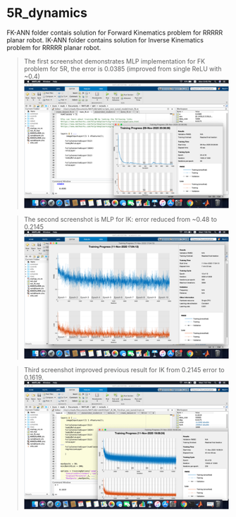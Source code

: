 # 5R_dynamics
FK-ANN folder contais solution for Forward Kinematics problem for RRRRR planar robot.
IK-ANN folder contains solution for Inverse Kinematics problem for RRRRR planar robot.

>The first screenshot demonstrates MLP implementation for FK problem for 5R, the error is 0.0385 (improved from single ReLU with ~0.4)
![Screenshot](https://github.com/ieeelon/5R_dynamics/blob/main/Screen%20Shot%202020-11-09%20at%208.45.39%20PM.png)

>The second screenshot is MLP for IK: error reduced from ~0.48 to 0.2145
![Screenshot](https://github.com/ieeelon/5R_dynamics/blob/main/Screen%20Shot%202020-11-11%20at%207.56.04%20PM.png)

>Third screenshot improved previous result for IK from 0.2145 error to 0.1619.
![Screenshot](https://github.com/ieeelon/5R_dynamics/blob/main/Screen%20Shot%202020-11-11%20at%207.57.09%20PM.png)
